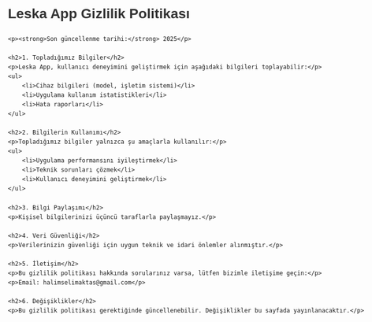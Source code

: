 <!DOCTYPE html>
<html lang="tr">
<head>
    <meta charset="UTF-8">
    <meta name="viewport" content="width=device-width, initial-scale=1.0">
    <title>Leska App - Gizlilik Politikası</title>
    <style>
        body { font-family: Arial, sans-serif; max-width: 800px; margin: 0 auto; padding: 20px; line-height: 1.6; }
        h1 { color: #333; }
        h2 { color: #666; margin-top: 30px; }
        p { margin-bottom: 15px; }
    </style>
</head>
<body>
    <h1>Leska App Gizlilik Politikası</h1>
    
    <p><strong>Son güncellenme tarihi:</strong> 2025</p>
    
    <h2>1. Topladığımız Bilgiler</h2>
    <p>Leska App, kullanıcı deneyimini geliştirmek için aşağıdaki bilgileri toplayabilir:</p>
    <ul>
        <li>Cihaz bilgileri (model, işletim sistemi)</li>
        <li>Uygulama kullanım istatistikleri</li>
        <li>Hata raporları</li>
    </ul>
    
    <h2>2. Bilgilerin Kullanımı</h2>
    <p>Topladığımız bilgiler yalnızca şu amaçlarla kullanılır:</p>
    <ul>
        <li>Uygulama performansını iyileştirmek</li>
        <li>Teknik sorunları çözmek</li>
        <li>Kullanıcı deneyimini geliştirmek</li>
    </ul>
    
    <h2>3. Bilgi Paylaşımı</h2>
    <p>Kişisel bilgilerinizi üçüncü taraflarla paylaşmayız.</p>
    
    <h2>4. Veri Güvenliği</h2>
    <p>Verilerinizin güvenliği için uygun teknik ve idari önlemler alınmıştır.</p>
    
    <h2>5. İletişim</h2>
    <p>Bu gizlilik politikası hakkında sorularınız varsa, lütfen bizimle iletişime geçin:</p>
    <p>Email: halimselimaktas@gmail.com</p>
    
    <h2>6. Değişiklikler</h2>
    <p>Bu gizlilik politikası gerektiğinde güncellenebilir. Değişiklikler bu sayfada yayınlanacaktır.</p>
</body>
</html>

